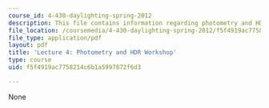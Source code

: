 ```yaml
---
course_id: 4-430-daylighting-spring-2012
description: This file contains information regarding photometry and HDR workshop.
file_location: /coursemedia/4-430-daylighting-spring-2012/f5f4919ac7758214c6b1a5997872f6d3_MIT4_430S12_lec04.pdf
file_type: application/pdf
layout: pdf
title: 'Lecture 4: Photometry and HDR Workshop'
type: course
uid: f5f4919ac7758214c6b1a5997872f6d3

---
```

None